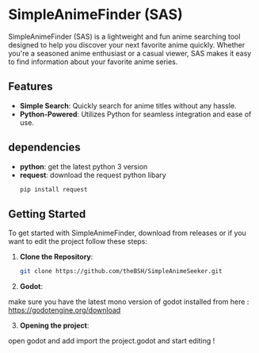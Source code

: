 # SimpleAnimeFinder (SAS)

SimpleAnimeFinder (SAS) is a lightweight and fun anime searching tool designed to help you discover your next favorite anime quickly. Whether you're a seasoned anime enthusiast or a casual viewer, SAS makes it easy to find information about your favorite anime series.

## Features

- **Simple Search**: Quickly search for anime titles without any hassle.
- **Python-Powered**: Utilizes Python for seamless integration and ease of use.
## dependencies

- **python**: get the latest python 3 version
- **request**: download the request python libary
  ```bash
  pip install request
## Getting Started

To get started with SimpleAnimeFinder, download from releases or if you want to edit the project follow these steps:

1. **Clone the Repository**:

   ```bash
   git clone https://github.com/theBSH/SimpleAnimeSeeker.git
2. **Godot**:

  make sure you have the latest mono version of godot installed from here : https://godotengine.org/download
  
3. **Opening the project**:

  open godot and add import the project.godot and start editing !
